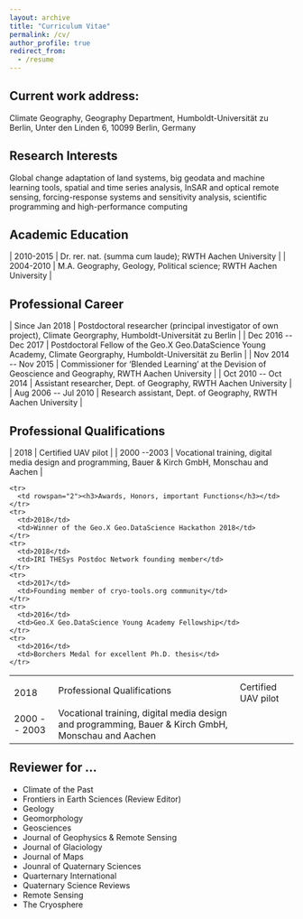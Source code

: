 ```yaml
---
layout: archive
title: "Curriculum Vitae"
permalink: /cv/
author_profile: true
redirect_from:
  - /resume
---
```


## Current work address: 
Climate Geography, Geography Department, Humboldt-Universität zu Berlin,
Unter den Linden 6, 10099 Berlin, Germany

## Research Interests

Global change adaptation of land systems, big geodata and machine learning tools, spatial and time series analysis, InSAR and optical remote sensing, forcing-response systems and sensitivity analysis, scientific programming and high-performance computing

## Academic Education

| 2010-2015 | Dr. rer. nat. (summa cum laude); RWTH Aachen University |
| 2004-2010 | M.A. Geography, Geology, Political science; RWTH Aachen University |

## Professional Career

| Since Jan 2018 | Postdoctoral researcher (principal investigator of own project), Climate Georgraphy, Humboldt-Universität zu Berlin |
| Dec 2016 -- Dec 2017 | Postdoctoral Fellow of the Geo.X Geo.DataScience Young Academy, Climate Georgraphy, Humboldt-Universität zu Berlin |
| Nov 2014 -- Nov 2015 | Commissioner for ‘Blended Learning’ at the Devision of Geoscience and Geography, RWTH Aachen University |
| Oct 2010 -- Oct 2014 | Assistant researcher, Dept. of Geography, RWTH Aachen University |
| Aug 2006 -- Jul 2010 | Research assistant, Dept. of Geography, RWTH Aachen University |

## Professional Qualifications 

| 2018 | Certified UAV pilot |
| 2000 --2003 | Vocational training, digital media design and programming, Bauer & Kirch GmbH, Monschau and Aachen |



<table>
	<th>
	  <td rowspan="2">Professional Qualifications </td>
	</th>
	<tr>
	  <td>2018</td>
	  <td>Certified UAV pilot</td>
	</tr>
	<tr>
	  <td>2000 -- 2003 </td>
	  <td>Vocational training, digital media design and programming, Bauer & Kirch GmbH, Monschau and Aachen</td>
	</tr>
	
	<tr>
	  <td rowspan="2"><h3>Awards, Honors, important Functions</h3></td>
	</tr>
	<tr>
	  <td>2018</td>
	  <td>Winner of the Geo.X Geo.DataScience Hackathon 2018</td>
	</tr>
	<tr>
	  <td>2018</td>
	  <td>IRI THESys Postdoc Network founding member</td>
	</tr>
	<tr>
	  <td>2017</td>
	  <td>Founding member of cryo-tools.org community</td>
	</tr>
	<tr>
	  <td>2016</td>
	  <td>Geo.X Geo.DataScience Young Academy Fellowship</td>
	</tr>
	<tr>
	  <td>2016</td>
	  <td>Borchers Medal for excellent Ph.D. thesis</td>
	</tr>
</table>

## Reviewer for ...
- Climate of the Past
- Frontiers in Earth Sciences (Review Editor)
- Geology
- Geomorphology
- Geosciences
- Journal of Geophysics & Remote Sensing
- Journal of Glaciology
- Journal of Maps
- Jounral of Quaternary Sciences
- Quarternary International
- Quaternary Science Reviews	
- Remote Sensing
- The Cryosphere
